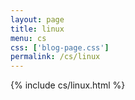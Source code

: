 ```yaml
---
layout: page
title: linux
menu: cs
css: ['blog-page.css']
permalink: /cs/linux
---
```


{% include cs/linux.html %}
